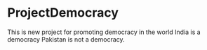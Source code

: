 # ProjectDemocracy
This is new project for promoting democracy in the world
India is a democracy
Pakistan is not a democracy.
